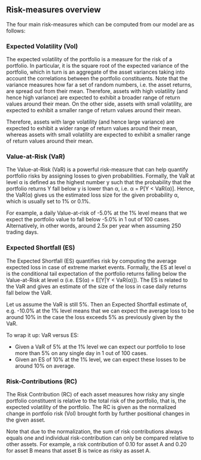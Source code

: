 ## Risk-measures overview <a name="measures"/>

The four main risk-measures which can be computed from our model are as follows:

### Expected Volatility (Vol) <a name="vol"/>

The expected volatility of the portfolio is a measure for the risk of a portfolio. In particular, it is the square root of the expected variance of the portfolio, which in turn is an aggregate of the asset variances taking into account the correlations between the portfolio constituents. Note that the variance measures how far a set of random numbers, i.e. the asset returns, are spread out from their mean.
Therefore, assets with high volatility (and hence high variance) are expected to exhibit a broader range of return values around their mean. On the other side, assets with small volatility, are expected to exhibit a smaller range of return values around their mean.

Therefore, assets with large volatility (and hence large variance) are expected to exhibit a wider range of return values around their mean, whereas assets with small volatility are expected to exhibit a smaller range of return values around their mean.

### Value-at-Risk (VaR) <a name="var"/>

The Value-at-Risk (VaR) is a powerful risk-measure that can help quantify portfolio risks by assigning losses to given probabilities. Formally, the VaR at level α is defined as the highest number y such that the probability that the portfolio returns Y fall below y is lower than α, i.e. α = P[Y < VaR(α)]. Hence, the VaR(α) gives us the estimated loss size for the given probability α, which is usually set to 1% or 0.1%.

For example, a daily Value-at-risk of -5.0% at the 1% level means that we expect the portfolio value to fall below -5.0% in 1 out of 100 cases. Alternatively, in other words, around 2.5x per year when assuming 250 trading days.

### Expected Shortfall (ES) <a name="es"/>

The Expected Shortfall (ES) quantifies risk by computing the average expected loss in case of extreme market events. Formally, the ES at level α is the conditional tail expectation of the portfolio returns falling below the Value-at-Risk at level α (i.e. ES(α) = E[Y|Y < VaR(α)]). The ES is related to the VaR and gives an estimate of the size of the loss in case daily returns fall below the VaR.

Let us assume the VaR is still 5%. Then an Expected Shortfall estimate of, e.g. -10.0% at the 1% level means that we can expect the average loss to be around 10% in the case the loss exceeds 5% as previously given by the VaR.

To wrap it up: VaR versus ES:
- Given a VaR of 5% at the 1% level we can expect our portfolio to lose more than 5% on any single day in 1 out of 100 cases.
- Given an ES of 10% at the 1% level, we can expect these losses to be around 10% on average.


### Risk-Contributions (RC) <a name="rc"/>

The Risk Contribution (RC) of each asset measures how risky any single portfolio constituent is relative to the total risk of the portfolio, that is, the expected volatility of the portfolio. The RC is given as the normalized change in portfolio risk (Vol) brought forth by further positional changes in the given asset.

Note that due to the normalization, the sum of risk contributions always equals one and individual risk-contribution can only be compared relative to other assets. For example, a risk contribution of 0.10 for asset A and 0.20 for asset B means that asset B is twice as risky as asset A.
